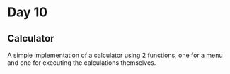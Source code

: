 # Day 10
## Calculator

A simple implementation of a calculator using 2 functions, one for a menu and one for executing the calculations themselves.
